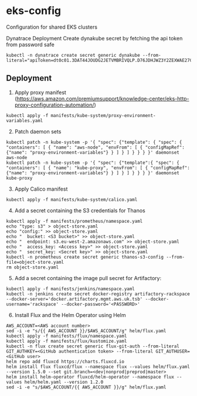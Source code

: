 # eks-config
Configuration for shared EKS clusters

Dynatrace Deployment
Create dynakube secret by fetching the api token from password safe
```
kubectl -n dynatrace create secret generic dynakube --from-literal="apiToken=dt0c01.3DAT44JOUDG2JETVMBRIVQLP.D76JDHJWZ3Y2ZEXWAE27CPHKL3DOSRUY6X5JNDTNQFTRAFYC3QHV4E4EMA5JANAY"
```
## Deployment
1. Apply proxy manifest (https://aws.amazon.com/premiumsupport/knowledge-center/eks-http-proxy-configuration-automation/)
```
kubectl apply -f manifests/kube-system/proxy-environment-variables.yaml
```
2. Patch daemon sets
```
kubectl patch -n kube-system -p '{ "spec": {"template": { "spec": { "containers": [ { "name": "aws-node", "envFrom": [ { "configMapRef": {"name": "proxy-environment-variables"} } ] } ] } } } }' daemonset aws-node
kubectl patch -n kube-system -p '{ "spec": {"template":{ "spec": { "containers": [ { "name": "kube-proxy", "envFrom": [ { "configMapRef": {"name": "proxy-environment-variables"} } ] } ] } } } }' daemonset kube-proxy
```
3. Apply Calico manifest
```
kubectl apply -f manifests/kube-system/calico.yaml 
```
4. Add a secret containing the S3 credentials for Thanos
```
kubectl apply -f manifests/prometheus/namespace.yaml
echo "type: s3" > object-store.yaml
echo "config:" >> object-store.yaml
echo "  bucket: <S3 bucket>" >> object-store.yaml
echo "  endpoint: s3.eu-west-2.amazonaws.com" >> object-store.yaml
echo "  access_key: <Access key>" >> object-store.yaml
echo "  secret_key: <Secret key>" >> object-store.yaml
kubectl -n prometheus create secret generic thanos-s3-config --from-file=object-store.yaml
rm object-store.yaml
```
5. Add a secret containing the image pull secret for Artifactory:
```
kubectl apply -f manifests/jenkins/namespace.yaml
kubectl -n jenkins create secret docker-registry artifactory-rackspace --docker-server='docker.artifactory.mgmt.aws.uk.tsb' --docker-username='rackspace' --docker-password='<PASSWORD>'
```
6. Install Flux and the Helm Operator using Helm
```
AWS_ACCOUNT=<AWS account number>
sed -i -e "s/{{ AWS_ACCOUNT }}/$AWS_ACCOUNT/g" helm/flux.yaml
kubectl apply -f manifests/flux/namespace.yaml
kubectl apply -f manifests/flux/kustomize.yaml
kubectl -n flux create secret generic flux-git-auth --from-literal GIT_AUTHKEY=<GitHub authentication token> --from-literal GIT_AUTHUSER=<GitHub user>
helm repo add fluxcd https://charts.fluxcd.io
helm install flux fluxcd/flux --namespace flux --values helm/flux.yaml --version 1.5.0 --set git.branch=<dev|nonprod|preprod|master>
helm install helm-operator fluxcd/helm-operator --namespace flux --values helm/helm.yaml --version 1.2.0
sed -i -e "s/$AWS_ACCOUNT/{{ AWS_ACCOUNT }}/g" helm/flux.yaml
```
